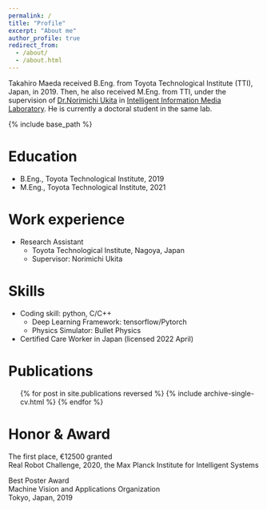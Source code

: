 ```yaml
---
permalink: /
title: "Profile"
excerpt: "About me"
author_profile: true
redirect_from: 
  - /about/
  - /about.html
---
```


Takahiro Maeda received B.Eng. from Toyota Technological Institute (TTI), Japan, in 2019.
Then, he also received M.Eng. from TTI, 
under the supervision of [Dr.Norimichi Ukita](https://www.toyota-ti.ac.jp/Lab/Denshi/iim/ukita/index-j.html)
in [Intelligent Information Media Laboratory](https://www.toyota-ti.ac.jp/Lab/Denshi/iim/index-j.html).
He is currently a doctoral student in the same lab.

{% include base_path %}

Education
======
* B.Eng., Toyota Technological Institute, 2019
* M.Eng., Toyota Technological Institute, 2021

Work experience
======
* Research Assistant
  * Toyota Technological Institute, Nagoya, Japan
  * Supervisor: Norimichi Ukita
  
Skills
======
* Coding skill: python, C/C++
  * Deep Learning Framework: tensorflow/Pytorch
  * Physics Simulator: Bullet Physics
* Certified Care Worker in Japan (licensed 2022 April)

Publications
======
  <ul>{% for post in site.publications reversed %}
    {% include archive-single-cv.html %}
  {% endfor %}</ul>

Honor & Award
======
The first place, &euro;12500 granted <br>
Real Robot Challenge, 2020, the Max Planck Institute for Intelligent Systems

Best Poster Award <br>
Machine Vision and Applications Organization <br>
Tokyo, Japan, 2019